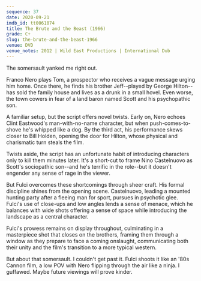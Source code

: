 ```yaml
---
sequence: 37
date: 2020-09-21
imdb_id: tt0061074
title: The Brute and the Beast (1966)
grade: C+
slug: the-brute-and-the-beast-1966
venue: DVD
venue_notes: 2012 | Wild East Productions | International Dub
---
```


The somersault yanked me right out.

<!-- end -->

Franco Nero plays Tom, a prospector who receives a vague message urging him home. Once there, he finds his brother Jeff--played by George Hilton--has sold the family house and lives as a drunk in a small hovel. Even worse, the town cowers in fear of a land baron named Scott and his psychopathic son.

A familiar setup, but the script offers novel twists. Early on, Nero echoes Clint Eastwood's man-with-no-name character, but when push-comes-to-shove he's whipped like a dog. By the third act, his performance skews closer to Bill Holden, opening the door for Hilton, whose physical and charismatic turn steals the film.

Twists aside, the script has an unfortunate habit of introducing characters only to kill them minutes later. It's a short-cut to frame Nino Castelnuovo as Scott's sociopathic son--and he's terrific in the role--but it doesn't engender any sense of rage in the viewer.

But Fulci overcomes these shortcomings through sheer craft. His formal discipline shines from the opening scene. Castelnuovo, leading a mounted hunting party after a fleeing man for sport, pursues in psychotic glee. Fulci's use of close-ups and low angles lends a sense of menace, which he balances with wide shots offering a sense of space while introducing the landscape as a central character.

Fulci's prowess remains on display throughout, culminating in a masterpiece shot that closes on the brothers, framing them through a window as they prepare to face a coming onslaught, communicating both their unity and the film's transition to a more typical western.

But about that somersault. I couldn't get past it. Fulci shoots it like an '80s Cannon film, a low POV with Nero flipping through the air like a ninja. I guffawed. Maybe future viewings will prove kinder.
